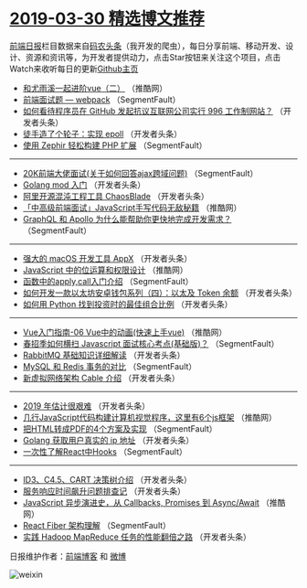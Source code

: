 # [2019-03-30 精选博文推荐](https://toutiao.qdkfweb.cn/date/2019/03/30)

[前端日报](https://qdkfweb.cn/c/news)栏目数据来自[码农头条](https://toutiao.qdkfweb.cn/)（我开发的爬虫），每日分享前端、移动开发、设计、资源和资讯等，为开发者提供动力，点击Star按钮来关注这个项目，点击Watch来收听每日的更新[Github主页](https://github.com/kujian/frontendDaily)
* [和尤雨溪一起进阶vue（二）](https://toutiao.qdkfweb.cn/105535.html) （推酷网）
* [前端面试题 &#8212; webpack](https://toutiao.qdkfweb.cn/105461.html) （SegmentFault）
* [如何看待程序员在 GitHub 发起抗议互联网公司实行 996 工作制网站？](https://toutiao.qdkfweb.cn/105470.html) （开发者头条）
* [徒手造了个轮子：实现 epoll](https://toutiao.qdkfweb.cn/105478.html) （开发者头条）
* [使用 Zephir 轻松构建 PHP 扩展](https://toutiao.qdkfweb.cn/105468.html) （SegmentFault）

***
* [20K前端大佬面试(关于如何回答ajax跨域问题)](https://toutiao.qdkfweb.cn/105458.html) （SegmentFault）
* [Golang mod 入门](https://toutiao.qdkfweb.cn/105505.html) （开发者头条）
* [阿里开源混沌工程工具 ChaosBlade](https://toutiao.qdkfweb.cn/105506.html) （开发者头条）
* [「中高级前端面试」JavaScript手写代码无敌秘籍](https://toutiao.qdkfweb.cn/105537.html) （推酷网）
* [GraphQL 和 Apollo 为什么能帮助你更快地完成开发需求？](https://toutiao.qdkfweb.cn/105452.html) （SegmentFault）

***
* [强大的 macOS 开发工具 AppX](https://toutiao.qdkfweb.cn/105484.html) （开发者头条）
* [JavaScript 中的位运算和权限设计](https://toutiao.qdkfweb.cn/105568.html) （推酷网）
* [函数中的apply,call入门介绍](https://toutiao.qdkfweb.cn/105463.html) （SegmentFault）
* [如何开发一款以太坊安卓钱包系列（四）：以太及 Token 余额](https://toutiao.qdkfweb.cn/105499.html) （开发者头条）
* [如何用 Python 找到投资时的最佳组合比例](https://toutiao.qdkfweb.cn/105474.html) （开发者头条）

***
* [Vue入门指南-06 Vue中的动画(快速上手vue)](https://toutiao.qdkfweb.cn/105526.html) （推酷网）
* [春招季如何横扫 Javascript 面试核心考点(基础版)？](https://toutiao.qdkfweb.cn/105453.html) （SegmentFault）
* [RabbitMQ 基础知识详细解读](https://toutiao.qdkfweb.cn/105485.html) （开发者头条）
* [MySQL 和 Redis 事务的对比](https://toutiao.qdkfweb.cn/105464.html) （SegmentFault）
* [新虚拟网络架构 Cable 介绍](https://toutiao.qdkfweb.cn/105500.html) （开发者头条）

***
* [2019 年估计很艰难](https://toutiao.qdkfweb.cn/105475.html) （开发者头条）
* [几行JavaScript代码构建计算机视觉程序，这里有6个js框架](https://toutiao.qdkfweb.cn/105528.html) （推酷网）
* [把HTML转成PDF的4个方案及实现](https://toutiao.qdkfweb.cn/105454.html) （SegmentFault）
* [Golang 获取用户真实的 ip 地址](https://toutiao.qdkfweb.cn/105486.html) （开发者头条）
* [一次性了解React中Hooks](https://toutiao.qdkfweb.cn/105465.html) （SegmentFault）

***
* [ID3、C4.5、CART 决策树介绍](https://toutiao.qdkfweb.cn/105501.html) （开发者头条）
* [服务响应时间飙升问题排查记](https://toutiao.qdkfweb.cn/105476.html) （开发者头条）
* [JavaScript 异步演进史，从 Callbacks, Promises 到 Async/Await](https://toutiao.qdkfweb.cn/105529.html) （推酷网）
* [React Fiber 架构理解](https://toutiao.qdkfweb.cn/105455.html) （SegmentFault）
* [实践 Hadoop MapReduce 任务的性能翻倍之路](https://toutiao.qdkfweb.cn/105487.html) （开发者头条）

日报维护作者：[前端博客](https://qdkfweb.cn/) 和 [微博](https://qdkfweb.cn/go/weibo)

![weixin](https://user-images.githubusercontent.com/3055447/38468989-651132ac-3b80-11e8-8e6b-15122322a9d7.png)